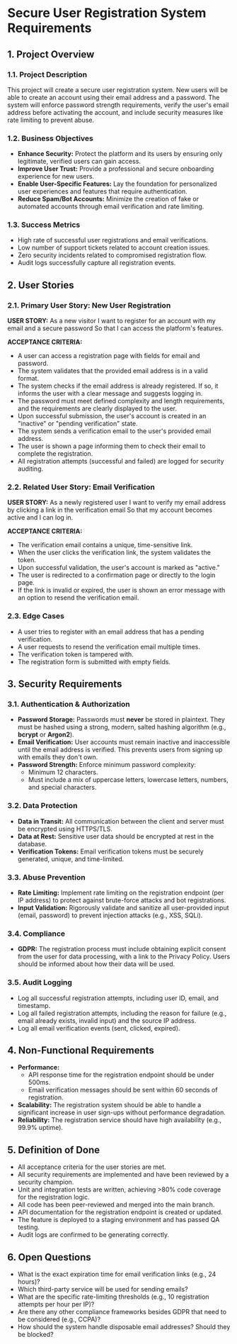 # Secure User Registration System Requirements

## 1. Project Overview

### 1.1. Project Description
This project will create a secure user registration system. New users will be able to create an account using their email address and a password. The system will enforce password strength requirements, verify the user's email address before activating the account, and include security measures like rate limiting to prevent abuse.

### 1.2. Business Objectives
- **Enhance Security:** Protect the platform and its users by ensuring only legitimate, verified users can gain access.
- **Improve User Trust:** Provide a professional and secure onboarding experience for new users.
- **Enable User-Specific Features:** Lay the foundation for personalized user experiences and features that require authentication.
- **Reduce Spam/Bot Accounts:** Minimize the creation of fake or automated accounts through email verification and rate limiting.

### 1.3. Success Metrics
- High rate of successful user registrations and email verifications.
- Low number of support tickets related to account creation issues.
- Zero security incidents related to compromised registration flow.
- Audit logs successfully capture all registration events.

## 2. User Stories

### 2.1. Primary User Story: New User Registration
**USER STORY:**
As a new visitor
I want to register for an account with my email and a secure password
So that I can access the platform's features.

**ACCEPTANCE CRITERIA:**
- A user can access a registration page with fields for email and password.
- The system validates that the provided email address is in a valid format.
- The system checks if the email address is already registered. If so, it informs the user with a clear message and suggests logging in.
- The password must meet defined complexity and length requirements, and the requirements are clearly displayed to the user.
- Upon successful submission, the user's account is created in an "inactive" or "pending verification" state.
- The system sends a verification email to the user's provided email address.
- The user is shown a page informing them to check their email to complete the registration.
- All registration attempts (successful and failed) are logged for security auditing.

### 2.2. Related User Story: Email Verification
**USER STORY:**
As a newly registered user
I want to verify my email address by clicking a link in the verification email
So that my account becomes active and I can log in.

**ACCEPTANCE CRITERIA:**
- The verification email contains a unique, time-sensitive link.
- When the user clicks the verification link, the system validates the token.
- Upon successful validation, the user's account is marked as "active."
- The user is redirected to a confirmation page or directly to the login page.
- If the link is invalid or expired, the user is shown an error message with an option to resend the verification email.

### 2.3. Edge Cases
- A user tries to register with an email address that has a pending verification.
- A user requests to resend the verification email multiple times.
- The verification token is tampered with.
- The registration form is submitted with empty fields.

## 3. Security Requirements

### 3.1. Authentication & Authorization
- **Password Storage:** Passwords must **never** be stored in plaintext. They must be hashed using a strong, modern, salted hashing algorithm (e.g., **bcrypt** or **Argon2**).
- **Email Verification:** User accounts must remain inactive and inaccessible until the email address is verified. This prevents users from signing up with emails they don't own.
- **Password Strength:** Enforce minimum password complexity:
    - Minimum 12 characters.
    - Must include a mix of uppercase letters, lowercase letters, numbers, and special characters.

### 3.2. Data Protection
- **Data in Transit:** All communication between the client and server must be encrypted using HTTPS/TLS.
- **Data at Rest:** Sensitive user data should be encrypted at rest in the database.
- **Verification Tokens:** Email verification tokens must be securely generated, unique, and time-limited.

### 3.3. Abuse Prevention
- **Rate Limiting:** Implement rate limiting on the registration endpoint (per IP address) to protect against brute-force attacks and bot registrations.
- **Input Validation:** Rigorously validate and sanitize all user-provided input (email, password) to prevent injection attacks (e.g., XSS, SQLi).

### 3.4. Compliance
- **GDPR:** The registration process must include obtaining explicit consent from the user for data processing, with a link to the Privacy Policy. Users should be informed about how their data will be used.

### 3.5. Audit Logging
- Log all successful registration attempts, including user ID, email, and timestamp.
- Log all failed registration attempts, including the reason for failure (e.g., email already exists, invalid input) and the source IP address.
- Log all email verification events (sent, clicked, expired).

## 4. Non-Functional Requirements

- **Performance:**
    - API response time for the registration endpoint should be under 500ms.
    - Email verification messages should be sent within 60 seconds of registration.
- **Scalability:** The registration system should be able to handle a significant increase in user sign-ups without performance degradation.
- **Reliability:** The registration service should have high availability (e.g., 99.9% uptime).

## 5. Definition of Done

- All acceptance criteria for the user stories are met.
- All security requirements are implemented and have been reviewed by a security champion.
- Unit and integration tests are written, achieving >80% code coverage for the registration logic.
- All code has been peer-reviewed and merged into the main branch.
- API documentation for the registration endpoint is created or updated.
- The feature is deployed to a staging environment and has passed QA testing.
- Audit logs are confirmed to be generating correctly.

## 6. Open Questions

- What is the exact expiration time for email verification links (e.g., 24 hours)?
- Which third-party service will be used for sending emails?
- What are the specific rate-limiting thresholds (e.g., 10 registration attempts per hour per IP)?
- Are there any other compliance frameworks besides GDPR that need to be considered (e.g., CCPA)?
- How should the system handle disposable email addresses? Should they be blocked?
